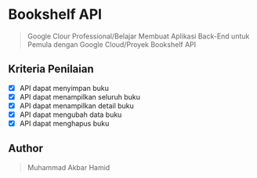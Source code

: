 # Bookshelf API

> Google Clour Professional/Belajar Membuat Aplikasi Back-End untuk Pemula dengan Google Cloud/Proyek Bookshelf API

## Kriteria Penilaian

- [x] API dapat menyimpan buku
- [x] API dapat menampilkan seluruh buku
- [x] API dapat menampilkan detail buku
- [x] API dapat mengubah data buku
- [x] API dapat menghapus buku

## Author

> Muhammad Akbar Hamid

